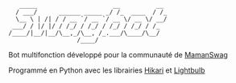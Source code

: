 ```
   _____                     __          __ 
  / ___/      ______ _____ _/ /_  ____  / /_
  \__ \ | /| / / __ `/ __ `/ __ \/ __ \/ __/
 ___/ / |/ |/ / /_/ / /_/ / /_/ / /_/ / /_  
/____/|__/|__/\__,_/\__, /_.___/\____/\__/  
                   /____/
```

Bot multifonction développé pour la communauté de [MamanSwag](https://twitch.tv/mamanswag)

Programmé en Python avec les librairies [Hikari](https://github.com/hikari-py/hikari) et [Lightbulb](https://github.com/tandemdude/hikari-lightbulb)